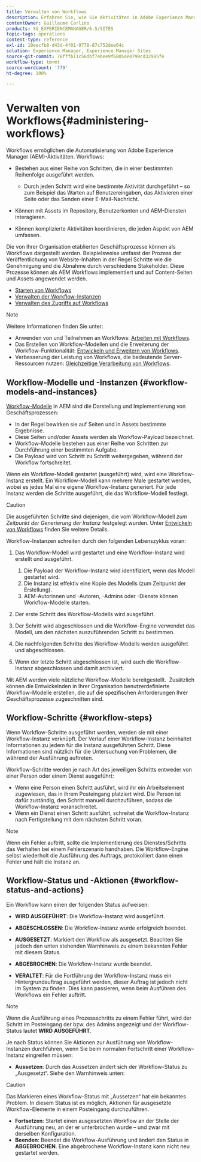 ```yaml
---
title: Verwalten von Workflows
description: Erfahren Sie, wie Sie Aktivitäten in Adobe Experience Manager mithilfe von Workflows automatisieren.
contentOwner: Guillaume Carlino
products: SG_EXPERIENCEMANAGER/6.5/SITES
topic-tags: operations
content-type: reference
exl-id: 10eecfb8-d43d-4f01-9778-87c752dee64c
solution: Experience Manager, Experience Manager Sites
source-git-commit: 76fffb11c56dbf7ebee9f6805ae0799cd32985fe
workflow-type: tm+mt
source-wordcount: '779'
ht-degree: 100%

---
```


# Verwalten von Workflows{#administering-workflows}

Workflows ermöglichen die Automatisierung von Adobe Experience Manager (AEM)-Aktivitäten. Workflows:

* Bestehen aus einer Reihe von Schritten, die in einer bestimmten Reihenfolge ausgeführt werden.

   * Durch jeden Schritt wird eine bestimmte Aktivität durchgeführt – so zum Beispiel das Warten auf Benutzereingaben, das Aktivieren einer Seite oder das Senden einer E-Mail-Nachricht.

* Können mit Assets im Repository, Benutzerkonten und AEM-Diensten interagieren.
* Können komplizierte Aktivitäten koordinieren, die jeden Aspekt von AEM umfassen.

Die von Ihrer Organisation etablierten Geschäftsprozesse können als Workflows dargestellt werden. Beispielsweise umfasst der Prozess der Veröffentlichung von Website-Inhalten in der Regel Schritte wie die Genehmigung und die Abnahme durch verschiedene Stakeholder. Diese Prozesse können als AEM Workflows implementiert und auf Content-Seiten und Assets angewendet werden.

* [Starten von Workflows](/help/sites-administering/workflows-starting.md)
* [Verwalten der Workflow-Instanzen](/help/sites-administering/workflows-administering.md)
* [Verwalten des Zugriffs auf Workflows](/help/sites-administering/workflows-managing.md)

>[!NOTE]
>
>Weitere Informationen finden Sie unter:
>
>* Anwenden von und Teilnehmen an Workflows: [Arbeiten mit Workflows](/help/sites-authoring/workflows.md).
>* Das Erstellen von Workflow-Modellen und die Erweiterung der Workflow-Funktionalität: [Entwickeln und Erweitern von Workflows](/help/sites-developing/workflows.md).
>* Verbesserung der Leistung von Workflows, die bedeutende Server-Ressourcen nutzen: [Gleichzeitige Verarbeitung von Workflows](/help/sites-deploying/configuring-performance.md#concurrent-workflow-processing).
>

## Workflow-Modelle und -Instanzen {#workflow-models-and-instances}

[Workflow-Modelle](/help/sites-developing/workflows.md#model) in AEM sind die Darstellung und Implementierung von Geschäftsprozessen:

* In der Regel bewirken sie auf Seiten und in Assets bestimmte Ergebnisse.
* Diese Seiten und/oder Assets werden als Workflow-Payload bezeichnet.
* Workflow-Modelle bestehen aus einer Reihe von Schritten zur Durchführung einer bestimmten Aufgabe.
* Die Payload wird von Schritt zu Schritt weitergegeben, während der Workflow fortschreitet.

Wenn ein Workflow-Modell gestartet (ausgeführt) wird, wird eine Workflow-Instanz erstellt. Ein Workflow-Modell kann mehrere Male gestartet werden, wobei es jedes Mal eine eigene Workflow-Instanz generiert. Für jede Instanz werden die Schritte ausgeführt, die das Workflow-Modell festlegt.

>[!CAUTION]
>
>Die ausgeführten Schritte sind diejenigen, die vom Workflow-Modell *zum Zeitpunkt der Generierung der Instanz* festgelegt wurden. Unter [Entwickeln von Workflows](/help/sites-developing/workflows.md#model) finden Sie weitere Details.

Workflow-Instanzen schreiten durch den folgenden Lebenszyklus voran:

1. Das Workflow-Modell wird gestartet und eine Workflow-Instanz wird erstellt und ausgeführt.

   1. Die Payload der Workflow-Instanz wird identifiziert, wenn das Modell gestartet wird.
   1. Die Instanz ist effektiv eine Kopie des Modells (zum Zeitpunkt der Erstellung).
   1. AEM-Autorinnen und -Autoren, -Admins oder -Dienste können Workflow-Modelle starten.

1. Der erste Schritt des Workflow-Modells wird ausgeführt.
1. Der Schritt wird abgeschlossen und die Workflow-Engine verwendet das Modell, um den nächsten auszuführenden Schritt zu bestimmen.
1. Die nachfolgenden Schritte des Workflow-Modells werden ausgeführt und abgeschlossen.
1. Wenn der letzte Schritt abgeschlossen ist, wird auch die Workflow-Instanz abgeschlossen und damit archiviert.

Mit AEM werden viele nützliche Workflow-Modelle bereitgestellt.  Zusätzlich können die Entwickelnden in Ihrer Organisation benutzerdefinierte Workflow-Modelle erstellen, die auf die spezifischen Anforderungen Ihrer Geschäftsprozesse zugeschnitten sind.

## Workflow-Schritte {#workflow-steps}

Wenn Workflow-Schritte ausgeführt werden, werden sie mit einer Workflow-Instanz verknüpft. Der Verlauf einer Workflow-Instanz beinhaltet Informationen zu jedem für die Instanz ausgeführten Schritt. Diese Informationen sind nützlich für die Untersuchung von Problemen, die während der Ausführung auftreten.

Workflow-Schritte werden je nach Art des jeweiligen Schritts entweder von einer Person oder einem Dienst ausgeführt:

* Wenn eine Person einen Schritt ausführt, wird ihr ein Arbeitselement zugewiesen, das in ihrem Posteingang platziert wird. Die Person ist dafür zuständig, den Schritt manuell durchzuführen, sodass die Workflow-Instanz voranschreitet.
* Wenn ein Dienst einen Schritt ausführt, schreitet die Workflow-Instanz nach Fertigstellung mit dem nächsten Schritt voran.

>[!NOTE]
>
>Wenn ein Fehler auftritt, sollte die Implementierung des Dienstes/Schritts das Verhalten bei einem Fehlerszenario handhaben. Die Workflow-Engine selbst wiederholt die Ausführung des Auftrags, protokolliert dann einen Fehler und hält die Instanz an.

## Workflow-Status und -Aktionen {#workflow-status-and-actions}

Ein Workflow kann einen der folgenden Status aufweisen:

* **WIRD AUSGEFÜHRT**: Die Workflow-Instanz wird ausgeführt.
* **ABGESCHLOSSEN**: Die Workflow-Instanz wurde erfolgreich beendet.

* **AUSGESETZT**: Markiert den Workflow als ausgesetzt. Beachten Sie jedoch den unten stehenden Warnhinweis zu einem bekannten Fehler mit diesem Status.
* **ABGEBROCHEN**: Die Workflow-Instanz wurde beendet.
* **VERALTET**: Für die Fortführung der Workflow-Instanz muss ein Hintergrundauftrag ausgeführt werden, dieser Auftrag ist jedoch nicht im System zu finden. Dies kann passieren, wenn beim Ausführen des Workflows ein Fehler auftritt.

>[!NOTE]
>
>Wenn die Ausführung eines Prozessschritts zu einem Fehler führt, wird der Schritt im Posteingang der bzw. des Admins angezeigt und der Workflow-Status lautet **WIRD AUSGEFÜHRT**.

Je nach Status können Sie Aktionen zur Ausführung von Workflow-Instanzen durchführen, wenn Sie beim normalen Fortschritt einer Workflow-Instanz eingreifen müssen:

* **Aussetzen**: Durch das Aussetzen ändert sich der Workflow-Status zu „Ausgesetzt“. Siehe den Warnhinweis unten:

>[!CAUTION]
>
>Das Markieren eines Workflow-Status mit „Aussetzen“ hat ein bekanntes Problem. In diesem Status ist es möglich, Aktionen für ausgesetzte Workflow-Elemente in einem Posteingang durchzuführen.

* **Fortsetzen**: Startet einen ausgesetzten Workflow an der Stelle der Ausführung neu, an der er unterbrochen wurde – und zwar mit derselben Konfiguration.
* **Beenden**: Beendet die Workflow-Ausführung und ändert den Status in **ABGEBROCHEN**. Eine abgebrochene Workflow-Instanz kann nicht neu gestartet werden.
